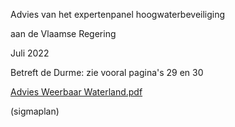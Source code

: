 Advies van het expertenpanel hoogwaterbeveiliging

aan de Vlaamse Regering

Juli 2022

Betreft de Durme: zie vooral pagina's 29 en 30

[Advies Weerbaar Waterland.pdf](https://github.com/groenwaasmunster/gwdocs/files/13464702/Advies.Weerbaar.Waterland.pdf)

(sigmaplan)

